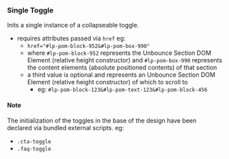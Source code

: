 <h3>Single Toggle</h3>

Inits a single instance of a collapseable toggle.

- requires attributes passed via `href` eg:
  - `href="#lp-pom-block-952&#lp-pom-box-990"`
  - where `#lp-pom-block-952` represents the Unbounce Section DOM Element (relative height constructor) and `#lp-pom-box-990` represents the content elements (absolute positioned contents) of that section
  - a third value is optional and represents an Unbounce Section DOM Element (relative height constructor) of which to scroll to
    - eg: `#lp-pom-block-123&#lp-pom-text-123&#lp-pom-block-456`

<h4>Note</h4>

The initialization of the toggles in the base of the design have been declared via bundled external scripts. eg:

- `.cta-toggle`
- `.faq-toggle`
